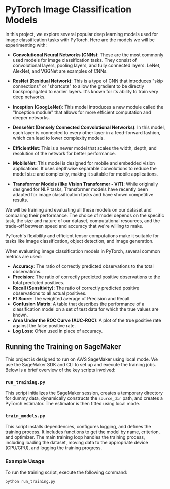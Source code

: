 # PyTorch Image Classification Models

In this project, we explore several popular deep learning models used for image classification tasks with PyTorch. Here are the models we will be experimenting with:

- **Convolutional Neural Networks (CNNs)**: These are the most commonly used models for image classification tasks. They consist of convolutional layers, pooling layers, and fully connected layers. LeNet, AlexNet, and VGGNet are examples of CNNs.

- **ResNet (Residual Network)**: This is a type of CNN that introduces "skip connections" or "shortcuts" to allow the gradient to be directly backpropagated to earlier layers. It's known for its ability to train very deep networks.

- **Inception (GoogLeNet)**: This model introduces a new module called the "Inception module" that allows for more efficient computation and deeper networks.

- **DenseNet (Densely Connected Convolutional Networks)**: In this model, each layer is connected to every other layer in a feed-forward fashion, which can lead to lower complexity models.

- **EfficientNet**: This is a newer model that scales the width, depth, and resolution of the network for better performance.

- **MobileNet**: This model is designed for mobile and embedded vision applications. It uses depthwise separable convolutions to reduce the model size and complexity, making it suitable for mobile applications.

- **Transformer Models (like Vision Transformer - ViT)**: While originally designed for NLP tasks, Transformer models have recently been adapted for image classification tasks and have shown competitive results.

We will be training and evaluating all these models on our dataset and comparing their performance. The choice of model depends on the specific task, the size and nature of our dataset, computational resources, and the trade-off between speed and accuracy that we're willing to make.

PyTorch's flexibility and efficient tensor computations make it suitable for tasks like image classification, object detection, and image generation.

When evaluating image classification models in PyTorch, several common metrics are used:

- **Accuracy**: The ratio of correctly predicted observations to the total observations.
- **Precision**: The ratio of correctly predicted positive observations to the total predicted positives.
- **Recall (Sensitivity)**: The ratio of correctly predicted positive observations to all actual positives.
- **F1 Score**: The weighted average of Precision and Recall.
- **Confusion Matrix**: A table that describes the performance of a classification model on a set of test data for which the true values are known.
- **Area Under the ROC Curve (AUC-ROC)**: A plot of the true positive rate against the false positive rate.
- **Log Loss**: Often used in place of accuracy.

## Running the Training on SageMaker

This project is designed to run on AWS SageMaker using local mode. We use the SageMaker SDK and CLI to set up and execute the training jobs. Below is a brief overview of the key scripts involved:

### `run_training.py`

This script initializes the SageMaker session, creates a temporary directory for dummy data, dynamically constructs the `source_dir` path, and creates a PyTorch estimator. The estimator is then fitted using local mode.

### `train_models.py`

This script installs dependencies, configures logging, and defines the training process. It includes functions to get the model by name, criterion, and optimizer. The main training loop handles the training process, including loading the dataset, moving data to the appropriate device (CPU/GPU), and logging the training progress.

### Example Usage

To run the training script, execute the following command:

```sh
python run_training.py
```